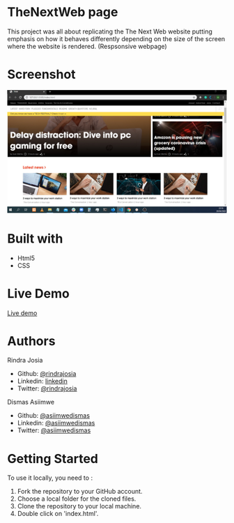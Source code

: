 # TheNextWeb page

This project was all about replicating the The Next Web website putting emphasis on how it behaves differently depending on the size of the screen where the website is rendered. (Respsonsive webpage)

# Screenshot

![Image description](https://github.com/asiimwedismas/thnextweb-page/blob/feature-branch/img/screenshot.jpg)

# Built with

- Html5
- CSS

# Live Demo

[Live demo](https://rawcdn.githack.com/asiimwedismas/thnextweb-page/9e6c42656bcc8d58e9dbd4dae4962abd0ebb3fc2/index.html)

# Authors

Rindra Josia

- Github: [@rindrajosia](https://github.com/rindrajosia)
- Linkedin: [linkedin](https://www.linkedin.com/in/rindra-josia-99b2111a2/)
- Twitter: [@rindrajosia](https://twitter.com/josia_rindra)

Dismas Asiimwe

- Github: [@asiimwedismas](https://github.com/asiimwedismas)
- Linkedin: [@asiimwedismas](https://www.linkedin.com/in/asiimwedismas/)
- Twitter: [@asiimwedismas](https://www.twitter.com/asiimwedismas)

# Getting Started

To use it locally, you need to :

1. Fork the repository to your GitHub account.
2. Choose a local folder for the cloned files.
3. Clone the repository to your local machine.
4. Double click on 'index.html'.
